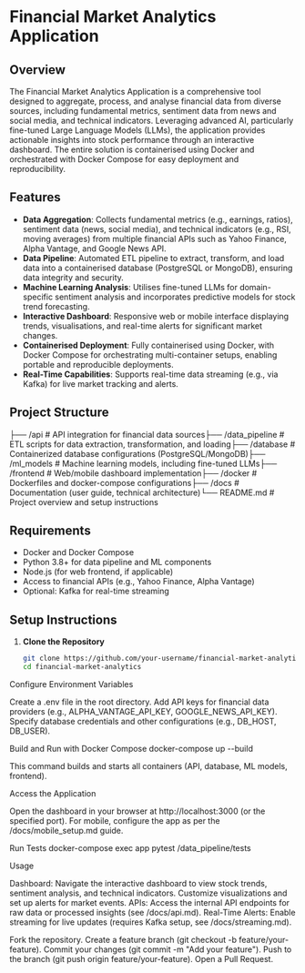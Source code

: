 # Financial Market Analytics Application

## Overview
The Financial Market Analytics Application is a comprehensive tool designed to aggregate, process, and analyse financial data from diverse sources, including fundamental metrics, sentiment data from news and social media, and technical indicators. Leveraging advanced AI, particularly fine-tuned Large Language Models (LLMs), the application provides actionable insights into stock performance through an interactive dashboard. The entire solution is containerised using Docker and orchestrated with Docker Compose for easy deployment and reproducibility.

## Features
- **Data Aggregation**: Collects fundamental metrics (e.g., earnings, ratios), sentiment data (news, social media), and technical indicators (e.g., RSI, moving averages) from multiple financial APIs such as Yahoo Finance, Alpha Vantage, and Google News API.
- **Data Pipeline**: Automated ETL pipeline to extract, transform, and load data into a containerised database (PostgreSQL or MongoDB), ensuring data integrity and security.
- **Machine Learning Analysis**: Utilises fine-tuned LLMs for domain-specific sentiment analysis and incorporates predictive models for stock trend forecasting.
- **Interactive Dashboard**: Responsive web or mobile interface displaying trends, visualisations, and real-time alerts for significant market changes.
- **Containerised Deployment**: Fully containerised using Docker, with Docker Compose for orchestrating multi-container setups, enabling portable and reproducible deployments.
- **Real-Time Capabilities**: Supports real-time data streaming (e.g., via Kafka) for live market tracking and alerts.

## Project Structure

├── /api                # API integration for financial data sources├── /data_pipeline      # ETL scripts for data extraction, transformation, and loading├── /database           # Containerized database configurations (PostgreSQL/MongoDB)├── /ml_models          # Machine learning models, including fine-tuned LLMs├── /frontend           # Web/mobile dashboard implementation├── /docker             # Dockerfiles and docker-compose configurations├── /docs               # Documentation (user guide, technical architecture)└── README.md           # Project overview and setup instructions

## Requirements
- Docker and Docker Compose
- Python 3.8+ for data pipeline and ML components
- Node.js (for web frontend, if applicable)
- Access to financial APIs (e.g., Yahoo Finance, Alpha Vantage)
- Optional: Kafka for real-time streaming

## Setup Instructions
1. **Clone the Repository**
   ```bash
   git clone https://github.com/your-username/financial-market-analytics.git
   cd financial-market-analytics


Configure Environment Variables

Create a .env file in the root directory.
Add API keys for financial data providers (e.g., ALPHA_VANTAGE_API_KEY, GOOGLE_NEWS_API_KEY).
Specify database credentials and other configurations (e.g., DB_HOST, DB_USER).


Build and Run with Docker Compose
docker-compose up --build

This command builds and starts all containers (API, database, ML models, frontend).

Access the Application

Open the dashboard in your browser at http://localhost:3000 (or the specified port).
For mobile, configure the app as per the /docs/mobile_setup.md guide.


Run Tests
docker-compose exec app pytest /data_pipeline/tests



Usage

Dashboard: Navigate the interactive dashboard to view stock trends, sentiment analysis, and technical indicators. Customize visualizations and set up alerts for market events.
APIs: Access the internal API endpoints for raw data or processed insights (see /docs/api.md).
Real-Time Alerts: Enable streaming for live updates (requires Kafka setup, see /docs/streaming.md).

Fork the repository.
Create a feature branch (git checkout -b feature/your-feature).
Commit your changes (git commit -m "Add your feature").
Push to the branch (git push origin feature/your-feature).
Open a Pull Request.
